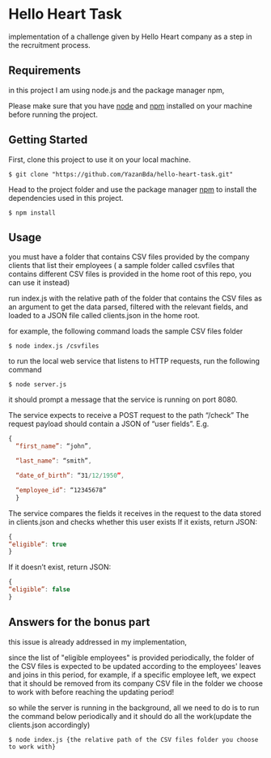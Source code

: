 # Hello Heart Task
implementation of a challenge given by Hello Heart company as a step in the recruitment process.

## Requirements
in this project I am using node.js and the package manager npm,

Please make sure that you have [node](https://nodejs.org/) and [npm](https://www.npmjs.com/) installed on your machine before running the project.

 
## Getting Started
First, clone this project to use it on your local machine.
```shell
$ git clone "https://github.com/YazanBda/hello-heart-task.git"
```

Head to the project folder and use the package manager [npm](https://www.npmjs.com/) to install the dependencies used in this project.

```shell
$ npm install
```

## Usage
you must have a folder that contains CSV files provided by the company clients that list their employees ( a sample folder called csvfiles that contains different CSV files is provided in the home root of this repo, you can use it instead)

run index.js with the relative path of the folder that contains the CSV files as an argument to get the data parsed, filtered with the relevant fields, and loaded to a JSON file called clients.json in the home root.

for example, the following command loads the sample CSV files folder
```shell
$ node index.js /csvfiles
```


to run the local web service that listens to HTTP requests, run the following command 
```shell
$ node server.js 
```
it should prompt a message that the service is running on port 8080.

The service expects to receive a POST request to the path “/check” 
The request payload should contain a JSON of “user fields”. E.g. 
```javascript
{ 
  “first_name”: “john”,

  “last_name”: “smith”,

  “date_of_birth”: “31/12/1950”,

  “employee_id”: “12345678”
  }
  ```

The service compares the fields it receives in the request to the data stored in clients.json and checks whether this user exists
If it exists, return JSON: 
```javascript
{
“eligible”: true
}
```
If it doesn’t exist, return JSON:
```javascript
{
“eligible”: false
}
```

## Answers for the bonus part
this issue is already addressed in my implementation,

since the list of "eligible employees" is provided periodically,
the folder of the CSV files is expected to be updated according to the employees' leaves and joins in this period,
for example, if a specific employee left, we expect that it should be removed from its company CSV file in the folder we choose to work with before reaching the updating period!

so while the server is running in the background, all we need to do is to run the command below periodically and it should do all the work(update the clients.json accordingly)
```shell
$ node index.js {the relative path of the CSV files folder you choose to work with}
```
